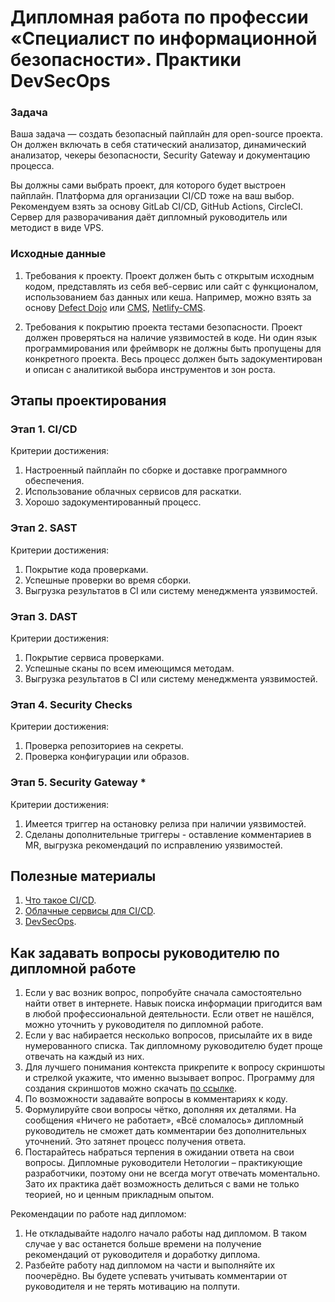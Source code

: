 # Дипломная работа по профессии «Специалист по информационной безопасности». Практики DevSecOps

### Задача

Ваша задача — создать безопасный пайплайн для open-source проекта. Он должен включать в себя статический анализатор, динамический анализатор, чекеры безопасности, Security Gateway и документацию процесса. 

Вы должны сами выбрать проект, для которого будет выстроен пайплайн. Платформа для организации CI/CD тоже на ваш выбор. Рекомендуем взять за основу GitLab CI/CD, GitHub Actions, CircleCI. Сервер для разворачивания даёт дипломный руководитель или методист в виде VPS.  

### Исходные данные
 
1. Требования к проекту.
Проект должен быть с открытым исходным кодом, представлять из себя веб-сервис или сайт с функционалом, использованием баз данных или кеша.
Например, можно взять за основу [Defect Dojo](https://github.com/DefectDojo/django-DefectDojo) или [CMS](https://github.com/BootstrapCMS/CMS), [Netlify-CMS](https://github.com/netlify/netlify-cms).

2. Требования к покрытию проекта тестами безопасности.
Проект должен проверяться на наличие уязвимостей в коде. Ни один язык программирования или фреймворк не должны быть пропущены для конкретного проекта. Весь процесс должен быть задокументирован и описан с аналитикой выбора инструментов и зон роста.

## Этапы проектирования

### Этап 1. CI/CD

Критерии достижения:
1. Настроенный пайплайн по сборке и доставке программного обеспечения.
2. Использование облачных сервисов для раскатки. 
3. Хорошо задокументированный процесс. 

### Этап 2. SAST

Критерии достижения:
1. Покрытие кода проверками.
2. Успешные проверки во время сборки.
3. Выгрузка результатов в CI или систему менеджмента уязвимостей.

### Этап 3. DAST

Критерии достижения:
1. Покрытие сервиса проверками.
2. Успешные сканы по всем имеющимся методам.
3. Выгрузка результатов в CI или систему менеджмента уязвимостей.

### Этап 4. Security Checks

Критерии достижения:
1. Проверка репозиториев на секреты.
2. Проверка конфигурации или образов. 

### Этап 5. Security Gateway \*

Критерии достижения:
1. Имеется триггер на остановку релиза при наличии уязвимостей.
2. Сделаны дополнительные триггеры - оставление комментариев в MR, выгрузка рекомендаций по исправлению уязвимостей.

## Полезные материалы
1. [Что такое CI/CD](https://selectel.ru/blog/what-is-ci-cd/).
2. [Облачные сервисы для CI/CD](https://habr.com/ru/company/southbridge/blog/329262/).
3. [DevSecOps](https://www.perforce.com/blog/kw/devsecops-pipeline-overview).

## Как задавать вопросы руководителю по дипломной работе

1. Если у вас возник вопрос, попробуйте сначала самостоятельно найти ответ в интернете. Навык поиска информации пригодится вам в любой профессиональной деятельности. Если ответ не нашёлся, можно уточнить у руководителя по дипломной работе.
2. Если у вас набирается несколько вопросов, присылайте их в виде нумерованного списка. Так дипломному руководителю будет проще отвечать на каждый из них.
3. Для лучшего понимания контекста прикрепите к вопросу скриншоты и стрелкой укажите, что именно вызывает вопрос. Программу для создания скриншотов можно скачать [по ссылке](https://app.prntscr.com/ru/).
4. По возможности задавайте вопросы в комментариях к коду.
5. Формулируйте свои вопросы чётко, дополняя их деталями. На сообщения «Ничего не работает», «Всё сломалось» дипломный руководитель не сможет дать комментарии без дополнительных уточнений. Это затянет процесс получения ответа. 
6. Постарайтесь набраться терпения в ожидании ответа на свои вопросы. Дипломные руководители Нетологии – практикующие разработчики, поэтому они не всегда могут отвечать моментально. Зато их практика даёт возможность делиться с вами не только теорией, но и ценным прикладным опытом.  

Рекомендации по работе над дипломом:

1. Не откладывайте надолго начало работы над дипломом. В таком случае у вас останется больше времени на получение рекомендаций от руководителя и доработку диплома.
2. Разбейте работу над дипломом на части и выполняйте их поочерёдно. Вы будете успевать учитывать комментарии от руководителя и не терять мотивацию на полпути. 

